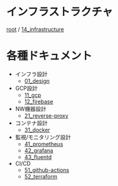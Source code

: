 # インフラストラクチャ

[root](./../../README.md) 
/ [14_infrastructure](./README.md)

# 各種ドキュメント

* インフラ設計
  * [01_design](./01_design/README.md)
* GCP設計
  * [11_gcp](./11_gcp/README.md)
  * [12_firebase](./12_firebase/README.md)
* NW機器設計
  * [21_reverse-proxy](21_reverse-proxy/README.md)
* コンテナ設計
  * [31_docker](./31_docker/README.md)
* 監視/モニタリング設計
  * [41_prometheus](./41_prometheus/README.md)
  * [42_grafana](./42_grafana/README.md)
  * [43_fluentd](./43_fluentd/README.md)
* CI/CD
  * [51_github-actions](./51_github-actions/README.md)
  * [52_terraform](./52_terraform/README.md)
